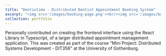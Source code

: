 ```yaml
---
title: "Dentistimo - Distributed Dentist Appointment Booking System"
excerpt: "<img src='/images/booking-page.png'><br/><img src='/images/book-appt.png'><br/><img src='/images/myappts-delete.png'>"
collection: portfolio
---
```


Personally contributed on creating the frontend interface using the React Library in Typescript, of a larger distributed appointment management application. This was created as part of the course "Mini Project: Distributed Systems Development - DIT356" at the University of Gothenburg.
